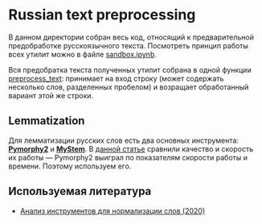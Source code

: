 # Russian text preprocessing
В данном директории собран весь код, относящий к предварительной предобработке русскоязычного текста.
Посмотреть принцип работы всех утилит можно в файле [sandbox.ipynb](./sandbox.ipynb).

Вся предобратка текста полученных утилит собрана в одной функции [preprocess_text](./preprocess_text.py):
принимает на вход строку (может содержать несколько слов, разделенных пробелом) и возращает обработанный вариант этой же строки.

## Lemmatization
Для лемматизации русских слов есть два основных инструмента: [**Pymorphy2**](https://github.com/kmike/pymorphy2) и [**MyStem**](https://yandex.ru/dev/mystem/).
В [данной статье](https://newtechaudit.ru/normalizaciya-slov/) сравнили качество и скорость их работы —
Pymorphy2 выиграл по показателям скорости работы и времени. Поэтому используем его.

## Используемая литература
- [Анализ инструментов для нормализации слов (2020)](https://newtechaudit.ru/normalizaciya-slov/)